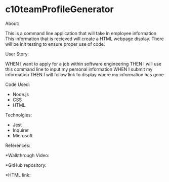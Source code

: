 # c10teamProfileGenerator

About:

This is a command line application that will take in employee information
This information that is recieved will create a HTML webpage display. There 
will be init testing to ensure proper use of code.  

User Story:

WHEN I want to apply for a job within software engineering
THEN I will use this command line to input my personal information
WHEN I submit my information
THEN I will follow link to display where my information has gone

Code Used:

* Node.js
* CSS
* HTML

Technolgies: 

- Jest
- Inquirer
- Microsoft 

References:

*Walkthrough Video:

*GitHub repository: 

*HTML link: 